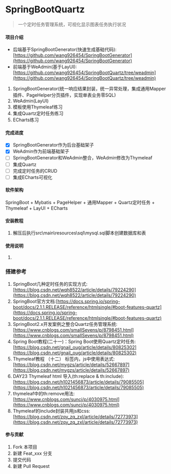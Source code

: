 # SpringBootQuartz

> 一个定时任务管理系统，可视化显示图表任务执行状况

#### 项目介绍

* 后端基于SpringBootGenerator(快速生成基础代码):[https://github.com/wang926454/SpringBootGenerator](https://github.com/wang926454/SpringBootGenerator)
* 前端基于WeAdmin(基于LayUI):[https://github.com/wang926454/SpringBootQuartz/tree/weadmin](https://github.com/wang926454/SpringBootQuartz/tree/weadmin)

1. SpringBootGenerator(统一响应结果封装，统一异常处理，集成通用Mapper插件、PageHelper分页插件，实现单表业务零SQL)
2. WeAdmin(LayUI)
3. 模板使用Thymeleaf练习
4. 集成Quartz定时任务练习
5. ECharts练习

#### 完成进度

- [x] SpringBootGenerator作为后台基础架子
- [x] WeAdmin作为前端基础架子
- [ ] SpringBootGenerator和WeAdmin整合，WeAdmin修改为Thymeleaf
- [ ] 集成Quartz
- [ ] 完成定时任务的CRUD
- [ ] 集成ECharts可视化

#### 软件架构

SpringBoot + Mybatis + PageHelper + 通用Mapper + Quartz定时任务 + Thymeleaf + LayUI + ECharts

#### 安装教程

1. 解压后执行src\main\resources\sql\mysql.sql脚本创建数据库和表

#### 使用说明

1. 

### 搭建参考

1. SpringBoot几种定时任务的实现方式:[https://blog.csdn.net/wqh8522/article/details/79224290](https://blog.csdn.net/wqh8522/article/details/79224290)
2. SpringBoot官方文档:[https://docs.spring.io/spring-boot/docs/2.1.1.RELEASE/reference/htmlsingle/#boot-features-quartz](https://docs.spring.io/spring-boot/docs/2.1.1.RELEASE/reference/htmlsingle/#boot-features-quartz)
3. SpringBoot2.x开发案例之整合Quartz任务管理系统:[https://www.cnblogs.com/smallSevens/p/8798451.html](https://www.cnblogs.com/smallSevens/p/8798451.html)
4. Spring Boot教程(二十一)：Spring Boot使用Quartz定时任务:[https://blog.csdn.net/gnail_oug/article/details/80825302](https://blog.csdn.net/gnail_oug/article/details/80825302)
5. Thymeleaf教程 （十二） 标签内，js中使用表达式:[https://blog.csdn.net/mygzs/article/details/52667897](https://blog.csdn.net/mygzs/article/details/52667897)
6. DAY23 Thymeleaf html 导入(th:replace & th:include):[https://blog.csdn.net/h1021456873/article/details/79085505](https://blog.csdn.net/h1021456873/article/details/79085505)
7. thymeleaf中的th:remove用法:[https://www.cnblogs.com/suncj/p/4030975.html](https://www.cnblogs.com/suncj/p/4030975.html)
8. Thymeleaf的include封装共用js和css:[https://blog.csdn.net/zqy_zq_zxl/article/details/72773973](https://blog.csdn.net/zqy_zq_zxl/article/details/72773973)

#### 参与贡献

1. Fork 本项目
2. 新建 Feat_xxx 分支
3. 提交代码
4. 新建 Pull Request